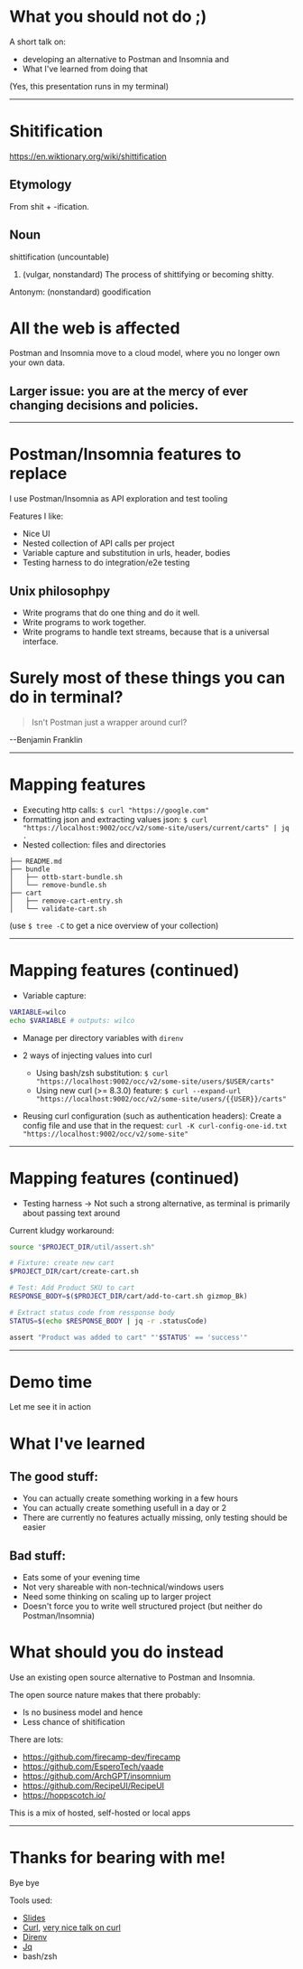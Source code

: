 # What you should not do ;)

A short talk on: 
* developing an alternative to Postman and Insomnia and 
* What I've learned from doing that

(Yes, this presentation runs in my terminal)

---

# Shitification

https://en.wiktionary.org/wiki/shittification

## Etymology
From shit + -ification.

## Noun
shittification (uncountable)

1. (vulgar, nonstandard) The process of shittifying or becoming shitty. 

Antonym: (nonstandard) goodification

# All the web is affected
Postman and Insomnia move to a cloud model, where you no longer
own your own data. 
## Larger issue: you are at the mercy of ever changing decisions and policies.

---

# Postman/Insomnia features to replace

I use Postman/Insomnia as API exploration and test tooling

Features I like:
* Nice UI
* Nested collection of API calls per project
* Variable capture and substitution in urls, header, bodies
* Testing harness to do integration/e2e testing

## Unix philosophpy
* Write programs that do one thing and do it well.
* Write programs to work together.
* Write programs to handle text streams, because that is a universal interface.

# Surely most of these things you can do in terminal?

> Isn't Postman just a wrapper around curl?

--Benjamin Franklin

---

# Mapping features
* Executing http calls: `$ curl "https://google.com"`
* formatting json and extracting values json: `$ curl "https://localhost:9002/occ/v2/some-site/users/current/carts" | jq .`
* Nested collection: files and directories
```
├── README.md
├── bundle
│   ├── ottb-start-bundle.sh
│   └── remove-bundle.sh
├── cart
│   ├── remove-cart-entry.sh
│   └── validate-cart.sh
```
(use `$ tree -C` to get a nice overview of your collection)

---
# Mapping features (continued)

* Variable capture:

```zsh
VARIABLE=wilco
echo $VARIABLE # outputs: wilco
```

* Manage per directory variables with `direnv`

* 2 ways of injecting values into curl

    * Using bash/zsh substitution: `$ curl "https://localhost:9002/occ/v2/some-site/users/$USER/carts"`
    * Using new curl (>= 8.3.0) feature: `$ curl --expand-url "https://localhost:9002/occ/v2/some-site/users/{{USER}}/carts"`

* Reusing curl configuration (such as authentication headers): Create a config file and use that in the request: 
`curl -K curl-config-one-id.txt "https://localhost:9002/occ/v2/some-site"`

---
# Mapping features (continued)

* Testing harness -> Not such a strong alternative, as terminal is primarily about passing text 
around

Current kludgy workaround:
```zsh
source "$PROJECT_DIR/util/assert.sh"

# Fixture: create new cart
$PROJECT_DIR/cart/create-cart.sh

# Test: Add Product SKU to cart
RESPONSE_BODY=$($PROJECT_DIR/cart/add-to-cart.sh gizmop_Bk)

# Extract status code from ressponse body
STATUS=$(echo $RESPONSE_BODY | jq -r .statusCode)

assert "Product was added to cart" "'$STATUS' == 'success'" 
```
---
# Demo time

Let me see it in action

# What I've learned

## The good stuff:
* You can actually create something working in a few hours
* You can actually create something usefull in a day or 2
* There are currently no features actually missing, only testing should be easier

## Bad stuff:
* Eats some of your evening time
* Not very shareable with non-technical/windows users
* Need some thinking on scaling up to larger project
* Doesn't force you to write well structured project (but neither do Postman/Insomnia)

# What should you do instead

Use an existing open source alternative to Postman and Insomnia. 

The open source nature makes that there probably:
* Is no business model and hence
* Less chance of shitification

There are lots:
* https://github.com/firecamp-dev/firecamp
* https://github.com/EsperoTech/yaade
* https://github.com/ArchGPT/insomnium
* https://github.com/RecipeUI/RecipeUI
* https://hoppscotch.io/

This is a mix of hosted, self-hosted or local apps

---
# Thanks for bearing with me!

Bye bye

Tools used:
* [Slides](https://github.com/maaslalani/slides)
* [Curl](https://curl.se/), [very nice talk on curl](https://www.youtube.com/watch?v=V5vZWHP-RqU)
* [Direnv](https://direnv.net/)
* [Jq](https://jqlang.github.io/jq/)
* bash/zsh